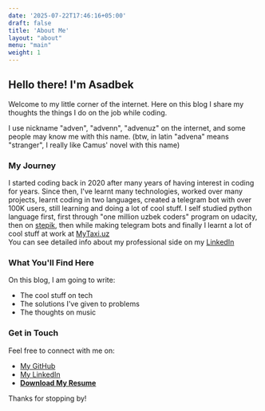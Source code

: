 ```yaml
---
date: '2025-07-22T17:46:16+05:00'
draft: false
title: 'About Me'
layout: "about"
menu: "main"
weight: 1
---
```



## Hello there! I'm Asadbek

Welcome to my little corner of the internet. Here on this blog I share my thoughts the things I do on the job while coding.

I use nickname "adven", "advenn", "advenuz" on the internet, and some people may know me with this name. (btw, in latin "advena" means "stranger", I really like Camus' novel with this name)


### My Journey

I started coding back in 2020 after many years of having interest in coding for years. Since then, I've learnt many technologies, worked over many projects, learnt coding in two languages, created a telegram bot with over 100K users, still learning and doing a lot of cool stuff. 
I self studied python language first, first through "one million uzbek coders" program on udacity, then on [stepik](https://stepik.org/67), then while making telegram bots and finally I learnt a lot of cool stuff at work at [MyTaxi.uz](https://mytaxi.uz)   
You can see detailed info about my professional side on my [LinkedIn](https://www.linkedin.com/in/advenuz/)

### What You'll Find Here

On this blog, I am going to write:
* The cool stuff on tech
* The solutions I've given to problems 
* The thoughts on music

### Get in Touch

Feel free to connect with me on:
* [My GitHub](https://github.com/advenn)
* [My LinkedIn](https://linkedin.com/advenuz)
* [**Download My Resume**](/files/Qurbonov-Asadbek-resume.pdf)

Thanks for stopping by!